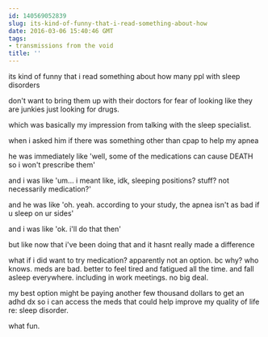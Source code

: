 ```yaml
---
id: 140569052839
slug: its-kind-of-funny-that-i-read-something-about-how
date: 2016-03-06 15:40:46 GMT
tags:
- transmissions from the void
title: ''
---
```


its kind of funny that  i read something about how many ppl with sleep disorders

don't want to bring them up with their doctors for fear of looking like they are junkies just looking for drugs.

which was basically my impression from talking with the sleep specialist.

when i asked him if there was something other than cpap to help my apnea

he was immediately like 'well, some of the medications can cause DEATH so i won't prescribe them'

and i was like 'um... i meant like, idk, sleeping positions? stuff? not necessarily medication?'

and he was like 'oh. yeah. according to your study, the apnea isn't as bad if u sleep on ur sides'

and i was like 'ok. i'll do that then'

but like now that i've been doing that and it hasnt really made a difference

what if i did want to try medication? apparently not an option. bc why? who knows. meds are bad. better to feel tired and fatigued all the time. and fall asleep everywhere. including in work meetings. no big deal.

my best option might be paying another few thousand dollars to get an adhd dx so i can access the meds that could help improve my quality of life re: sleep disorder.

what fun.